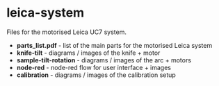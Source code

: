 # leica-system

Files for the motorised Leica UC7 system.

- **parts_list.pdf** - list of the main parts for the motorised Leica system
- **knife-tilt** - diagrams / images of the knife + motor
- **sample-tilt-rotation**  - diagrams / images of the arc + motors
- **node-red** - node-red flow for user interface + images
- **calibration** - diagrams / images of the calibration setup
